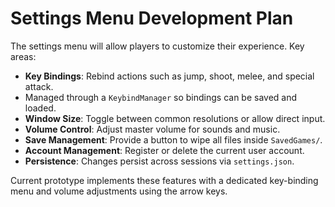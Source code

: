 # Settings Menu Development Plan

The settings menu will allow players to customize their experience. Key areas:

- **Key Bindings**: Rebind actions such as jump, shoot, melee, and special attack.
- Managed through a `KeybindManager` so bindings can be saved and loaded.
- **Window Size**: Toggle between common resolutions or allow direct input.
- **Volume Control**: Adjust master volume for sounds and music.
- **Save Management**: Provide a button to wipe all files inside `SavedGames/`.
- **Account Management**: Register or delete the current user account.
- **Persistence**: Changes persist across sessions via `settings.json`.

Current prototype implements these features with a dedicated key-binding menu
and volume adjustments using the arrow keys.
